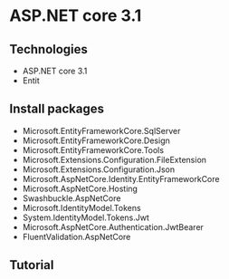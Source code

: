 # ASP.NET core 3.1 
## Technologies
- ASP.NET core 3.1
- Entit
## Install packages
- Microsoft.EntityFrameworkCore.SqlServer
- Microsoft.EntityFrameworkCore.Design
- Microsoft.EntityFrameworkCore.Tools
- Microsoft.Extensions.Configuration.FileExtension
- Microsoft.Extensions.Configuration.Json
- Microsoft.AspNetCore.Identity.EntityFrameworkCore
- Microsoft.AspNetCore.Hosting
- Swashbuckle.AspNetCore
- Microsoft.IdentityModel.Tokens
- System.IdentityModel.Tokens.Jwt
- Microsoft.AspNetCore.Authentication.JwtBearer
- FluentValidation.AspNetCore
## Tutorial